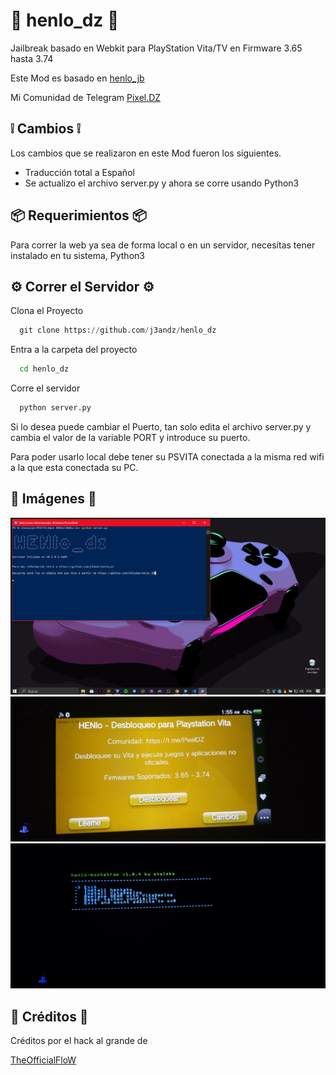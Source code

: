 
# 🍕 henlo_dz  🍕

Jailbreak basado en Webkit para PlayStation Vita/TV en Firmware 3.65 hasta 3.74

Este Mod es basado en [henlo_jb](https://github.com/SKGleba/henlo_jb)

Mi Comunidad de Telegram [Pixel.DZ](https://t.me/PixelDZ)

## ❕ Cambios ❕
Los cambios que se realizaron en este Mod fueron los siguientes.

- Traducción total a Español
- Se actualizo el archivo server.py y ahora se corre usando Python3
## 📦 Requerimientos 📦

Para correr la web ya sea de forma local o en un servidor, necesitas tener instalado en tu sistema, Python3 
## ⚙️ Correr el Servidor ⚙️

Clona el Proyecto

```python
  git clone https://github.com/j3andz/henlo_dz
```

Entra a la carpeta del proyecto

```bash
  cd henlo_dz
```

Corre el servidor

```python
  python server.py
```
Si lo desea puede cambiar el Puerto, tan solo edita el archivo server.py y cambia el valor de la variable PORT y introduce su puerto.

Para poder usarlo local debe tener su PSVITA conectada a la misma red wifi a la que esta conectada su PC.

## 🚀 Imágenes 🚀

![image_1](https://github.com/j3andz/henlo_dz/blob/main/image/image_1.png)
![image_2](https://github.com/j3andz/henlo_dz/blob/main/image/image_2.jpg)
![image_3](https://github.com/j3andz/henlo_dz/blob/main/image/image_3.jpg)
## 🍪 Créditos 🍪

Créditos por el hack al grande de

[TheOfficialFloW](https://github.com/TheOfficialFloW/HENlo)
